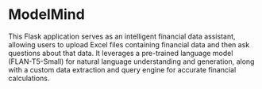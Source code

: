 # ModelMind

This Flask application serves as an intelligent financial data assistant, allowing users to upload Excel files containing financial data and then ask questions about that data. It leverages a pre-trained language model (FLAN-T5-Small) for natural language understanding and generation, along with a custom data extraction and query engine for accurate financial calculations.
